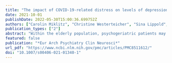 ```yaml
---
title: "The impact of COVID-19-related distress on levels of depression, anxiety and quality of life in psychogeriatric patients"
date: 2021-10-01
publishDate: 2022-05-30T15:00:36.699752Z
authors: ["Carolin Miklitz", "Christine Westerteicher", "Sina Lippold", "Lena Ochs", "Anja Schneider", "Klaus Fliessbach"]
publication_types: ["2"]
abstract: "Within the elderly population, psychogeriatric patients may be particularly susceptible to negative mental health effects of the coronavirus crisis. Detailed information about the psychosocial well-being of psychogeriatric patients during the pandemic is still sparse. Here we examined which aspects of subjective experience of the COVID-19 pandemic especially affect levels of depression, anxiety and quality of life in psychogeriatric patients with and without cognitive impairment. A cross-sectional paper survey was conducted during the first German lockdown among patients with a diagnosed psychiatric disorder (≥ 60 years) or a diagnosed neurodegenerative disease (regardless of their age) from the department for neurodegenerative diseases and geriatric psychiatry at the University of Bonn. The WHO-5-, GAD-7- and WHOQOL-old score were used to determine levels of depression, anxiety and quality of life. The second part obtained information about the subjective experience of the COVID-19 pandemic. Statistical analysis included among others principal component analysis and multiple linear regression analysis. COVID-19-related, immediate distress was a strong predictor of elevated symptoms of depression, anxiety and a reduced quality of life. COVID-19-related concerns regarding health and financial security, however, were not significantly associated with negative mental health outcomes. The overall prevalence of symptoms of depression (50.8% [95% CI 43.8–57.6%]) and anxiety (32.7% [95% CI 26.4–39.2%]) among psychogeriatric patients was high. Our findings indicate that psychogeriatric patients are not significantly affected by COVID-19-related concerns but are primarily suffering from emotional consequences resulting from changed living conditions due to the pandemic."
featured: false
publication: "*Eur Arch Psychiatry Clin Neurosci*"
url_pdf: "https://www.ncbi.nlm.nih.gov/pmc/articles/PMC8511612/"
doi: "10.1007/s00406-021-01340-1"
---
```


